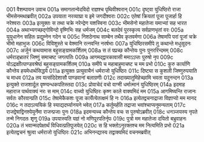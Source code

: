 001	वैशम्पायन उवाच
001a	समागतान्वेदविदो राज्ञश्च पृथिवीश्वरान्
001c	दृष्ट्वा युधिष्ठिरो राजा भीमसेनमथाब्रवीत्
002a	उपयाता नरव्याघ्रा य इमे जगदीश्वराः
002c	एतेषां क्रियतां पूजा पूजार्हा हि नरेश्वराः
003a	इत्युक्तः स तथा चक्रे नरेन्द्रेण यशस्विना
003c	भीमसेनो महातेजा यमाभ्यां सह भारत
004a	अथाभ्यगच्छद्गोविन्दो वृष्णिभिः सह धर्मजम्
004c	बलदेवं पुरस्कृत्य सर्वप्राणभृतां वरः
005a	युयुधानेन सहितः प्रद्युम्नेन गदेन च
005c	निशठेनाथ साम्बेन तथैव कृतवर्मणा
006a	तेषामपि परां पूजां चक्रे भीमो महाभुजः
006c	विविशुस्ते च वेश्मानि रत्नवन्ति नरर्षभाः
007a	युधिष्ठिरसमीपे तु कथान्ते मधुसूदनः
007c	अर्जुनं कथयामास बहुसङ्ग्रामकर्शितम्
008a	स तं पप्रच्छ कौन्तेयः पुनः पुनररिन्दमम्
008c	धर्मराड्भ्रातरं जिष्णुं समाचष्ट जगत्पतिः
009a	आगमद्द्वारकावासी ममाऽऽप्तः पुरुषो नृप
009c	योऽद्राक्षीत्पाण्डवश्रेष्ठं बहुसङ्ग्रामकर्शितम्
010a	समीपे च महाबाहुमाचष्ट च मम प्रभो
010c	कुरु कार्याणि कौन्तेय हयमेधार्थसिद्धये
011a	इत्युक्तः प्रत्युवाचैनं धर्मराजो युधिष्ठिरः
011c	दिष्ट्या स कुशली जिष्णुरुपयाति च माधव
012a	तव यत्संदिदेशासौ पाण्डवानां बलाग्रणीः
012c	तदाख्यातुमिहेच्छामि भवता यदुनन्दन
013a	इत्युक्ते राजशार्दूल वृष्ण्यन्धकपतिस्तदा
013c	प्रोवाचेदं वचो वाग्मी धर्मात्मानं युधिष्ठिरम्
014a	इदमाह महाराज पार्थवाक्यं नरः स माम्
014c	वाच्यो युधिष्ठिरः कृष्ण काले वाक्यमिदं मम
015a	आगमिष्यन्ति राजानः सर्वतः कौरवान्प्रति
015c	तेषामेकैकशः पूजा कार्येत्येतत्क्षमं हि नः
016a	इत्येतद्वचनाद्राजा विज्ञाप्यो मम मानद
016c	न तदाऽत्ययिकं हि स्याद्यदर्घ्यानयने भवेत्
017a	कर्तुमर्हति तद्राजा भवांश्चाप्यनुमन्यताम्
017c	राजद्वेषाद्विनश्येयुर्नेमा राजन्प्रजाः पुनः
018a	इदमन्यच्च कौन्तेय वचः स पुरुषोऽब्रवीत्
018c	धनञ्जयस्य नृपते तन्मे निगदतः शृणु
019a	उपयास्यति यज्ञं नो मणिपूरपतिर्नृपः
019c	पुत्रो मम महातेजा दयितो बभ्रुवाहनः
020a	तं भवान्मदपेक्षार्थं विधिवत्प्रतिपूजयेत्
020c	स हि भक्तोऽनुरक्तश्च मम नित्यमिति प्रभो
021a	इत्येतद्वचनं श्रुत्वा धर्मराजो युधिष्ठिरः
021c	अभिनन्द्यास्य तद्वाक्यमिदं वचनमब्रवीत्
